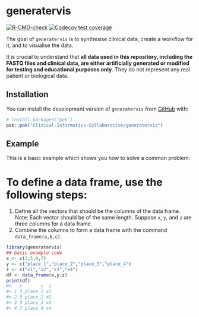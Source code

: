 
<!-- README.md is generated from README.Rmd. Please edit that file -->

# generatervis

<!-- badges: start -->

[![R-CMD-check](https://github.com/Clinical-Informatics-Collaborative/generatervis/actions/workflows/R-CMD-check.yaml/badge.svg)](https://github.com/Clinical-Informatics-Collaborative/generatervis/actions/workflows/R-CMD-check.yaml)
[![Codecov test
coverage](https://codecov.io/gh/Clinical-Informatics-Collaborative/generatervis/graph/badge.svg)](https://app.codecov.io/gh/Clinical-Informatics-Collaborative/generatervis)

<!-- badges: end -->

The goal of `generatervis` is to synthesise clinical data, create a workflow for it, and to visualise the data.

It is crucial to understand that **all data used in this repository, including the FASTQ files and clinical data, are either artificially generated or modified for testing and educational purposes only**. They do not represent any real patient or biological data.

## Installation

You can install the development version of `generatervis` from
[GitHub](https://github.com/) with:

``` r
# install.packages("pak")
pak::pak("Clinical-Informatics-Collaborative/generatervis")
```

## Example

This is a basic example which shows you how to solve a common problem:

# To define a data frame, use the following steps:

1.  Define all the vectors that should be the columns of the data frame.
    Note: Each vector should be of the same length. Suppose `x`, `y`,
    and `z` are three columns for a data frame.
2.  Combine the columns to form a data frame with the command
    `data_frame(a,b,c)`.

``` r
library(generatervis)
## basic example code
x <- c(3,5,9,7)
y <- c("place_1","place_2","place_3","place_4")
z <- c("x1","x2","x3","x4")
df <- data_frame(x,y,z)
print(df)
#>   x       y  z
#> 1 3 place_1 x1
#> 2 5 place_2 x2
#> 3 9 place_3 x3
#> 4 7 place_4 x4
```
